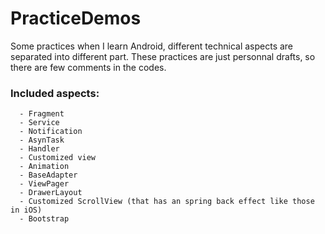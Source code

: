 # PracticeDemos
Some practices when I learn Android, different technical aspects are separated into different part. These practices are just personnal drafts, so there are few comments in the codes.

### Included aspects: ###
```
  - Fragment
  - Service
  - Notification
  - AsynTask
  - Handler 
  - Customized view
  - Animation
  - BaseAdapter
  - ViewPager
  - DrawerLayout
  - Customized ScrollView (that has an spring back effect like those in iOS)
  - Bootstrap
```

